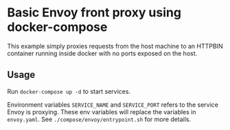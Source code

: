 # Basic Envoy front proxy using docker-compose

This example simply proxies requests from the host machine to an HTTPBIN container running inside docker with no ports exposed on the host.

## Usage

Run `docker-compose up -d` to start services.

Environment variables `SERVICE_NAME` and `SERVICE_PORT` refers to the service Envoy is proxying. These env variables will replace the variables in `envoy.yaml`. See `./compose/envoy/entrypoint.sh` for more details.
